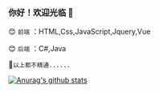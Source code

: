 ### 你好！欢迎光临 👋

:blush: `前端` ：HTML,Css,JavaScript,Jquery,Vue

:blush: `后端` ：C#,Java

:rainbow:`以上都不精通......`

[![Anurag's github stats](https://github-readme-stats.vercel.app/api?username=1737384182)](https://github.com/anuraghazra/github-readme-stats)
